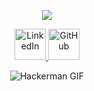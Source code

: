 <!-- Profile Header -->
<p align="center">
  <img src="https://capsule-render.vercel.app/api?text=Hey%20Everyone!🕹️&animation=fadeIn&type=waving&color=auto&height=200&fontColor=ffffff&fontSize=40&desc=Welcome%20to%20my%20profile&descSize=30&descAlignY=75&descAlign=62"/>
</p>

<!-- Social Media Icons -->
<p align="center">
  <a href="https://www.linkedin.com/in/luis-oliveira-8271ab141/">
    <img height="50" src="https://cdn.jsdelivr.net/npm/simple-icons@v5/icons/linkedin.svg" alt="LinkedIn" style="fill:#0A66C2"/>
  </a>
  <a href="https://github.com/LuisCarlosOliveira">
    <img height="50" src="https://cdn.jsdelivr.net/npm/simple-icons@v5/icons/github.svg" alt="GitHub" style="fill:#181717"/>
  </a>
</p>

<!-- GIF -->
<p align="center">
  <img src="https://media.giphy.com/media/mmZ6U5jlg3sC/giphy.gif" alt="Hackerman GIF" />
</p>
